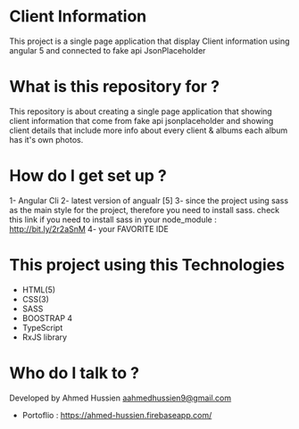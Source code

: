 # Client Information
This project is a single page application that display Client information using angular 5 and connected to fake api JsonPlaceholder

# What is this repository for ? 
This repository is about creating a single page application that showing client information that come from fake api jsonplaceholder and showing client details that include more info about every client & albums each album has it's own photos.
# How do I get set up ? 
1- Angular Cli 
2- latest version of angualr [5]
3- since the project using sass as the main style for the project, therefore you need to install sass.
check this link if you need to install sass in your node_module : http://bit.ly/2r2aSnM
4- your FAVORITE IDE 
# This project using this Technologies 
* HTML(5)
* CSS(3)
* SASS
* BOOSTRAP 4 
* TypeScript
* RxJS library

# Who do I talk to ? 
Developed by Ahmed Hussien 
aahmedhussien9@gmail.com
* Portoflio : https://ahmed-hussien.firebaseapp.com/

